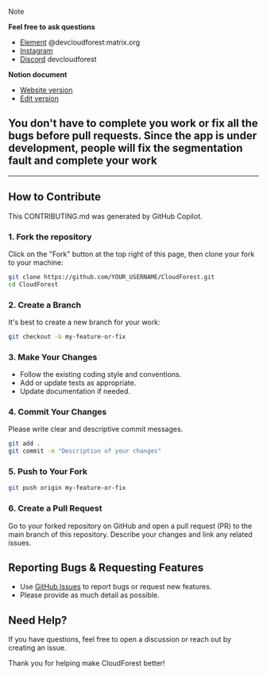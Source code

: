>[!NOTE]
>**Feel free to ask questions**<br>
>* [Element](https://element.io/) @devcloudforest:matrix.org
>* [Instagram](https://www.instagram.com/dev.cloudforest/)
>* [Discord](https://discord.com) devcloudforest
>
>**Notion document**<br>
>* [Website version](https://branch-sand-75d.notion.site/2538420fb7f28032ab16d8be325ff0b2?v=2538420fb7f2804bb28a000c6ac5fdd1)
>* [Edit version](https://www.notion.so/2538420fb7f28032ab16d8be325ff0b2?v=2538420fb7f2804bb28a000c6ac5fdd1&source=copy_link)

## You don't have to complete you work or fix all the bugs before pull requests. Since the app is under development, people will fix the segmentation fault and complete your work

---

## How to Contribute

This CONTRIBUTING.md was generated by GitHub Copilot.

### 1. Fork the repository

Click on the "Fork" button at the top right of this page, then clone your fork to your machine:

```sh
git clone https://github.com/YOUR_USERNAME/CloudForest.git
cd CloudForest
```

### 2. Create a Branch

It's best to create a new branch for your work:

```sh
git checkout -b my-feature-or-fix
```

### 3. Make Your Changes

- Follow the existing coding style and conventions.
- Add or update tests as appropriate.
- Update documentation if needed.

### 4. Commit Your Changes

Please write clear and descriptive commit messages.

```sh
git add .
git commit -m "Description of your changes"
```

### 5. Push to Your Fork

```sh
git push origin my-feature-or-fix
```

### 6. Create a Pull Request

Go to your forked repository on GitHub and open a pull request (PR) to the main branch of this repository. Describe your changes and link any related issues.

## Reporting Bugs & Requesting Features

- Use [GitHub Issues](https://github.com/crslancpl/CloudForest/issues) to report bugs or request new features.
- Please provide as much detail as possible.

## Need Help?

If you have questions, feel free to open a discussion or reach out by creating an issue.

Thank you for helping make CloudForest better!